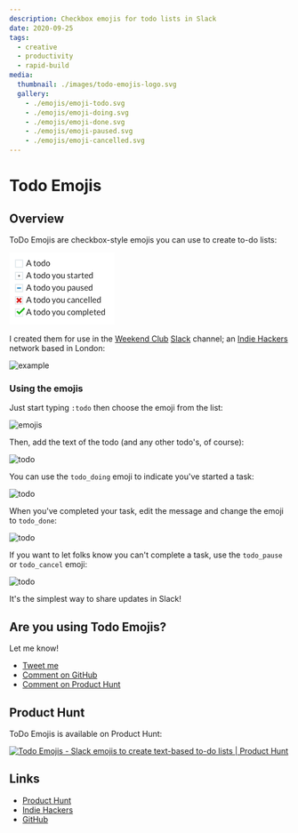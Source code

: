 ```yaml
---
description: Checkbox emojis for todo lists in Slack
date: 2020-09-25
tags:
  - creative
  - productivity
  - rapid-build
media:
  thumbnail: ./images/todo-emojis-logo.svg
  gallery:
    - ./emojis/emoji-todo.svg
    - ./emojis/emoji-doing.svg
    - ./emojis/emoji-done.svg
    - ./emojis/emoji-paused.svg
    - ./emojis/emoji-cancelled.svg
---
```


# Todo Emojis

## Overview

ToDo Emojis are checkbox-style emojis you can use to create to-do lists:

![emojis](https://raw.githubusercontent.com/davestewart/todo-emojis/master/docs/emojis.png)

I created them for use in the [Weekend Club](https://twitter.com/weekendclubldn) [Slack](https://slack.com) channel; an [Indie Hackers](https://indiehackers.com) network based in London:

![example](https://raw.githubusercontent.com/davestewart/todo-emojis/master/docs/example.png)


### Using the emojis

Just start typing `:todo` then choose the emoji from the list:

![emojis](https://raw.githubusercontent.com/davestewart/todo-emojis/master/docs/edit-choose.png)

Then, add the text of the todo (and any other todo's, of course):

![todo](https://raw.githubusercontent.com/davestewart/todo-emojis/master/docs/edit-todo.png)

You can use the `todo_doing` emoji to indicate you've started a task:

![todo](https://raw.githubusercontent.com/davestewart/todo-emojis/master/docs/edit-doing.png)

When you've completed your task, edit the message and change the emoji to `todo_done`:

![todo](https://raw.githubusercontent.com/davestewart/todo-emojis/master/docs/edit-done.png)

If you want to let folks know you can't complete a task, use the `todo_pause` or `todo_cancel` emoji:

![todo](https://raw.githubusercontent.com/davestewart/todo-emojis/master/docs/edit-cancel.png)

It's the simplest way to share updates in Slack!


## Are you using Todo Emojis?

Let me know!

- [Tweet me](https://twitter.com/dave_stewart)
- [Comment on GitHub](https://github.com/davestewart/todo-emojis/issues/1)
- [Comment on Product Hunt](http://producthunt.com/posts/todo-emojis)


## Product Hunt

ToDo Emojis is available on Product Hunt:

<a href="http://producthunt.com/posts/todo-emojis?utm_source=badge-featured&utm_medium=badge&utm_souce=badge-todo-emojis" target="_blank"><img src="https://api.producthunt.com/widgets/embed-image/v1/featured.svg?post_id=268429&theme=light" alt="Todo Emojis - Slack emojis to create text-based to-do lists | Product Hunt" style="width: 250px; height: 54px;" width="250" height="54" /></a>


## Links

- [Product Hunt](http://producthunt.com/posts/todo-emojis)
- [Indie Hackers](http://indiehackers.com/product/todo-emojis)
- [GitHub](https://github.com/davestewart/todo-emojis)
